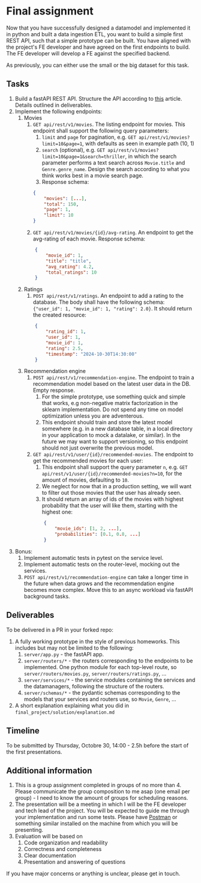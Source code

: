 # Final assignment
Now that you have successfully designed a datamodel and implemented it in python and built a data ingestion ETL, you want to build a simple first REST API, such that a simple prototype can be built. You have aligned with the project's FE developer and have agreed on the first endpoints to build. The FE developer will develop a FE against the specified backend.

As previously, you can either use the small or the big dataset for this task.

## Tasks

1. Build a fastAPI REST API. Structure the API according to [this](https://viktorsapozhok.github.io/fastapi-oauth2-postgres/) article. Details outlined in deliverables.
2. Implement the following endpoints:
    1. Movies
        1. `GET api/rest/v1/movies`. The listing endpoint for movies. This endpoint shall support the following query parameters:
            1. `limit` and `page` for pagination, e.g. `GET api/rest/v1/movies?limit=10&page=1`, with defaults as seen in example path (10, 1)
            2. `search` (optional), e.g. `GET api/rest/v1/movies?limit=10&page=1&search=thriller`, in which the search parameter performs a text search across `Movie.title` and `Genre.genre_name`. Design the search according to what you think works best in a movie search page.
            3. Response schema:
            ```json
            {
                "movies": [...],
                "total": 150,
                "page": 1,
                "limit": 10
            }
            ```
        2. `GET api/rest/v1/movies/{id}/avg-rating`. An endpoint to get the avg-rating of each movie. Response schema:
        ```json
            {
                "movie_id": 1,
                "title": "title",
                "avg_rating": 4.2,
                "total_ratings": 10
            }
        ```
    2. Ratings
        1. `POST api/rest/v1/ratings`. An endpoint to add a rating to the database. The body shall have the following schema: `{"user_id": 1, "movie_id": 1, "rating": 2.0}`. It should return the created resource:
        ```json
            {
                "rating_id": 1,
                "user_id": 1,
                "movie_id": 1,
                "rating": 2.5,
                "timestamp": "2024-10-30T14:30:00"
            }
        ```
    3. Recommendation engine
        1. `POST api/rest/v1/recommendation-engine`. The endpoint to train a recommendation model based on the latest user data in the DB. Empty response.
            1. For the simple prototype, use something quick and simple that works, e.g non-negative matrix factorization in the sklearn implementation. Do not spend any time on model optimization unless you are adventerous.
            2. This endpoint should train and store the latest model somewhere (e.g. in a new database table, in a local directory in your application to mock a datalake, or similar). In the future we may want to support versioning, so this endpoint should not just overwrite the previous model.
        2. `GET api/rest/v1/user/{id}/recommended-movies`. The endpoint to get the recommended movies for each user:
            1. This endpoint shall support the query parameter `n`, e.g. `GET api/rest/v1/user/{id}/recommended-movies?n=10`, for the amount of movies, defaulting to `10`.
            2. We neglect for now that in a production setting, we will want to filter out those movies that the user has already seen.
            3. It should return an array of ids of the movies with highest probability that the user will like them, starting with the highest one:
            ```json
                {
                    "movie_ids": [1, 2, ...],
                    "probabilities": [0.1, 0.8, ...]
                }
            ```
3. Bonus:
    1. Implement automatic tests in pytest on the service level.
    2. Implement automatic tests on the router-level, mocking out the services.
    3. `POST api/rest/v1/recommendation-engine` can take a longer time in the future when data grows and the recommendation engine becomes more complex. Move this to an async workload via fastAPI background tasks.


## Deliverables
To be delivered in a PR in your forked repo:
1. A fully working prototype in the style of previous homeworks. This includes but may not be limited to the following:
    1. `server/app.py` - the fastAPI app.
    2. `server/routers/*` - the routers corresponding to the endpoints to be implemented. One python module for each top-level route, so `server/routers/movies.py`, `server/routers/ratings.py`, ...
    3. `server/services/*` - the service modules containing the services and the datamanagers, following the structure of the routers.
    4. `server/schemas/*` - the pydantic schemas corresponding to the models that your services and routers use, so `Movie`, `Genre`, ...
2. A short explanation explaining what you did in `final_project/solution/explanation.md`

## Timeline

To be submitted by Thursday, Octobre 30, 14:00 - 2.5h before the start of the first presentations.

## Additional information

1. This is a group assignment completed in groups of no more than 4. Please communicate the group composition to me asap (one email per group) - I need to know the amount of groups for scheduling reasons.
2. The presentation will be a meeting in which I will be the FE developer and tech lead of the project. You will be expected to guide me through your implementation and run some tests. Please have [Postman](https://www.postman.com/) or something similar installed on the machine from which you will be presenting.
3. Evaluation will be based on
    1. Code organization and readability
    2. Correctness and completeness
    3. Clear documentation
    4. Presentation and answering of questions

If you have major concerns or anything is unclear, please get in touch.
